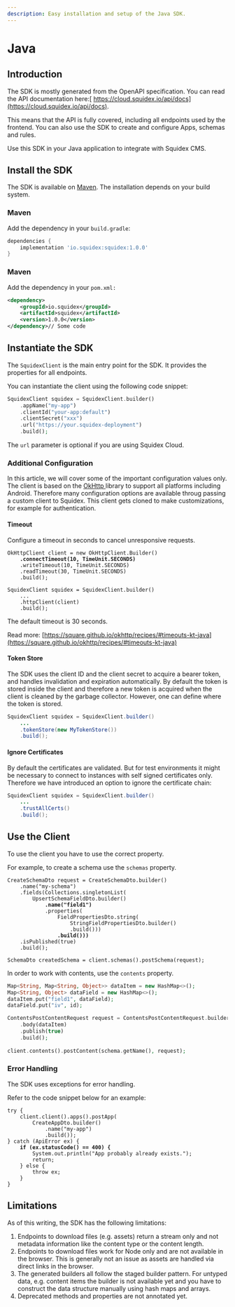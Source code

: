 ```yaml
---
description: Easy installation and setup of the Java SDK.
---
```


# Java

## Introduction

The SDK is mostly generated from the OpenAPI specification. You can read the API documentation here:[ https://cloud.squidex.io/api/docs](https://cloud.squidex.io/api/docs).

This means that the API is fully covered, including all endpoints used by the frontend. You can also use the SDK to create and configure Apps, schemas and rules.&#x20;

Use this SDK in your Java application to integrate with Squidex CMS.

## Install the SDK

The SDK is available on [Maven](https://mvnrepository.com/artifact/io.squidex/squidex). The installation depends on your build system.

### Maven

Add the dependency in your `build.gradle`:

```groovy
dependencies {
    implementation 'io.squidex:squidex:1.0.0'
}
```

### Maven

Add the dependency in your `pom.xml:`

```xml
<dependency>
    <groupId>io.squidex</groupId>
    <artifactId>squidex</artifactId>
    <version>1.0.0</version>
</dependency>// Some code
```

## Instantiate the SDK

The `SquidexClient` is the main entry point for the SDK. It provides the properties for all endpoints.

You can instantiate the client using the following code snippet:

```php
SquidexClient squidex = SquidexClient.builder()
    .appName("my-app")
    .clientId("your-app:default")
    .clientSecret("xxx")
    .url("https://your.squidex-deployment")
    .build();
```

The `url` parameter is optional if you are using Squidex Cloud.

### Additional Configuration

In this article, we will cover some of the important configuration values only. The client is based on the [OkHttp ](https://square.github.io/okhttp/)library to support all platforms including Android. Therefore many configuration options are available throug passing a custom client to Squidex. This client gets cloned to make customizations, for example for authentication.

#### Timeout

Configure a timeout in seconds to cancel unresponsive requests.

<pre class="language-php"><code class="lang-php">OkHttpClient client = new OkHttpClient.Builder()
<strong>    .connectTimeout(10, TimeUnit.SECONDS)
</strong>    .writeTimeout(10, TimeUnit.SECONDS)
    .readTimeout(30, TimeUnit.SECONDS)
    .build();
        
SquidexClient squidex = SquidexClient.builder()
    ...
    .httpClient(client)
    .build();
</code></pre>

The default timeout is 30 seconds.

Read more: [https://square.github.io/okhttp/recipes/#timeouts-kt-java](https://square.github.io/okhttp/recipes/#timeouts-kt-java)

#### Token Store

The SDK uses the client ID and the client secret to acquire a bearer token, and handles invalidation and expiration automatically. By default the token is stored inside the client and therefore a new token is acquired when the client is cleaned by the garbage collector. However, one can define where the token is stored.&#x20;

```java
SquidexClient squidex = SquidexClient.builder()
    ...
    .tokenStore(new MyTokenStore())
    .build();
```

#### Ignore Certificates

By default the certificates are validated. But for test environments it might be necessary to connect to instances with self signed certificates only. Therefore we have introduced an option to ignore the certificate chain:

```java
SquidexClient squidex = SquidexClient.builder()
    ...
    .trustAllCerts()
    .build();
```

## Use the Client

To use the client you have to use the correct property.

For example, to create a schema use the `schemas` property.

<pre class="language-java"><code class="lang-java">CreateSchemaDto request = CreateSchemaDto.builder()
    .name("my-schema")
    .fields(Collections.singletonList(
        UpsertSchemaFieldDto.builder()
<strong>            .name("field1")
</strong>            .properties(
                FieldPropertiesDto.string(
                    StringFieldPropertiesDto.builder()
                    .build()))
<strong>                .build()))
</strong>    .isPublished(true)
    .build();

SchemaDto createdSchema = client.schemas().postSchema(request);
</code></pre>

In order to work with contents, use the `contents` property.

```php
Map<String, Map<String, Object>> dataItem = new HashMap<>();
Map<String, Object> dataField = new HashMap<>();
dataItem.put("field1", dataField);
dataField.put("iv", id);

ContentsPostContentRequest request = ContentsPostContentRequest.builder()
    .body(dataItem)
    .publish(true)
    .build();
    
client.contents().postContent(schema.getName(), request);
```

### Error Handling

The SDK uses exceptions for error handling.&#x20;

Refer to the code snippet below for an example:

<pre class="language-php"><code class="lang-php">try {
    client.client().apps().postApp(
        CreateAppDto.builder()
            .name("my-app")
            .build());
} catch (ApiError ex) {
<strong>    if (ex.statusCode() == 400) {
</strong>        System.out.println("App probably already exists.");
        return;
    } else {
        throw ex;
    }
}
</code></pre>

## Limitations

As of this writing, the SDK has the following limitations:

1. Endpoints to download files (e.g. assets) return a stream only and not metadata information like the content type or the content length.
2. Endpoints to download files work for Node only and are not available in the browser. This is generally not an issue as assets are handled via direct links in the browser.
3. The generated builders all follow the staged builder pattern. For untyped data, e.g. content items the builder is not available yet and you have to construct the data structure manually using hash maps and arrays.
4. Deprecated methods and properties are not annotated yet.
